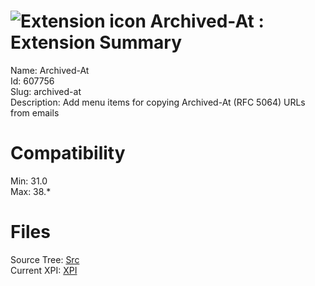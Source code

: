 # ![Extension icon](https://addons.thunderbird.net/user-media/addon_icons/607/607756-64.png?modified=1436286025) Archived-At : Extension Summary

Name: Archived-At  
Id: 607756  
Slug: archived-at  
Description: Add menu items for copying Archived-At (RFC 5064) URLs from emails
  

# Compatibility
Min: 31.0  
Max: 38.*  

# Files

Source Tree: [Src](C:/Dev/Thunderbird/ThunderKdB/xall/xOther/607756-archived-at/src)  
Current XPI: [XPI](C:/Dev/Thunderbird/ThunderKdB/xall/xOther/607756-archived-at/xpi)  



